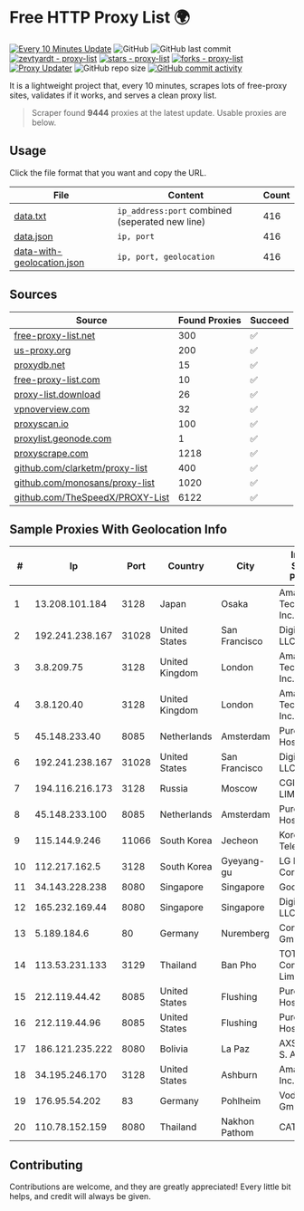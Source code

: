 
# Free HTTP Proxy List 🌍

[![Every 10 Minutes Update](https://github.com/mertguvencli/http-proxy-list/actions/workflows/main.yml/badge.svg?branch=main)](https://github.com/mertguvencli/http-proxy-list/actions/workflows/main.yml)
![GitHub](https://img.shields.io/github/license/mertguvencli/http-proxy-list)
![GitHub last commit](https://img.shields.io/github/last-commit/mertguvencli/http-proxy-list)
[![zevtyardt - proxy-list](https://img.shields.io/static/v1?label=zevtyardt&message=proxy-list&color=blue&logo=github)](https://github.com/zevtyardt/proxy-list "Go to GitHub repo")
[![stars - proxy-list](https://img.shields.io/github/stars/zevtyardt/proxy-list?style=social)](https://github.com/zevtyardt/proxy-list)
[![forks - proxy-list](https://img.shields.io/github/forks/zevtyardt/proxy-list?style=social)](https://github.com/zevtyardt/proxy-list)
[![Proxy Updater](https://github.com/zevtyardt/proxy-list/workflows/Proxy%20Updater/badge.svg)](https://github.com/zevtyardt/proxy-list/actions?query=workflow:"Proxy+Updater")
![GitHub repo size](https://img.shields.io/github/repo-size/zevtyardt/proxy-list)
[![GitHub commit activity](https://img.shields.io/github/commit-activity/m/zevtyardt/proxy-list?logo=commits)](https://github.com/zevtyardt/proxy-list/commits/main)

It is a lightweight project that, every 10 minutes, scrapes lots of free-proxy sites, validates if it works, and serves a clean proxy list.

> Scraper found **9444** proxies at the latest update. Usable proxies are below.

## Usage

Click the file format that you want and copy the URL.

|File|Content|Count|
|----|-------|-----|
|[data.txt](https://raw.githubusercontent.com/mertguvencli/http-proxy-list/main/proxy-list/data.txt)|`ip_address:port` combined (seperated new line)|416|
|[data.json](https://raw.githubusercontent.com/mertguvencli/http-proxy-list/main/proxy-list/data.json)|`ip, port`|416|
|[data-with-geolocation.json](https://raw.githubusercontent.com/mertguvencli/http-proxy-list/main/proxy-list/data-with-geolocation.json)|`ip, port, geolocation`|416|

## Sources

|Source|Found Proxies|Succeed|
|------|-------------|-------|
|[free-proxy-list.net](https://free-proxy-list.net)|300|✅|
|[us-proxy.org](https://www.us-proxy.org)|200|✅|
|[proxydb.net](http://proxydb.net)|15|✅|
|[free-proxy-list.com](https://free-proxy-list.com/?page=&port=&type%5B%5D=http&type%5B%5D=https&up_time=0&search=Search)|10|✅|
|[proxy-list.download](https://www.proxy-list.download/HTTP)|26|✅|
|[vpnoverview.com](https://vpnoverview.com/privacy/anonymous-browsing/free-proxy-servers)|32|✅|
|[proxyscan.io](https://www.proxyscan.io)|100|✅|
|[proxylist.geonode.com](https://proxylist.geonode.com/api/proxy-list?limit=300&page=1&sort_by=lastChecked&sort_type=desc&protocols=http,https)|1|✅|
|[proxyscrape.com](https://api.proxyscrape.com/v2/?request=displayproxies&protocol=http&timeout=10000&country=all&ssl=all&anonymity=all)|1218|✅|
|[github.com/clarketm/proxy-list](https://raw.githubusercontent.com/clarketm/proxy-list/master/proxy-list-raw.txt)|400|✅|
|[github.com/monosans/proxy-list](https://raw.githubusercontent.com/monosans/proxy-list/main/proxies/http.txt)|1020|✅|
|[github.com/TheSpeedX/PROXY-List](https://raw.githubusercontent.com/TheSpeedX/PROXY-List/master/http.txt)|6122|✅|


## Sample Proxies With Geolocation Info

|#|Ip|Port|Country|City|Internet Service Provider|
|-|--|----|-------|----|-------------------------|
|1|13.208.101.184|3128|Japan|Osaka|Amazon Technologies Inc.|
|2|192.241.238.167|31028|United States|San Francisco|DigitalOcean, LLC|
|3|3.8.209.75|3128|United Kingdom|London|Amazon Technologies Inc.|
|4|3.8.120.40|3128|United Kingdom|London|Amazon Technologies Inc.|
|5|45.148.233.40|8085|Netherlands|Amsterdam|PureVoltage Hosting Inc.|
|6|192.241.238.167|31028|United States|San Francisco|DigitalOcean, LLC|
|7|194.116.216.173|3128|Russia|Moscow|CGI GLOBAL LIMITED|
|8|45.148.233.100|8085|Netherlands|Amsterdam|PureVoltage Hosting Inc.|
|9|115.144.9.246|11066|South Korea|Jecheon|Korea Telecom|
|10|112.217.162.5|3128|South Korea|Gyeyang-gu|LG DACOM Corporation|
|11|34.143.228.238|8080|Singapore|Singapore|Google LLC|
|12|165.232.169.44|8080|Singapore|Singapore|DigitalOcean, LLC|
|13|5.189.184.6|80|Germany|Nuremberg|Contabo GmbH|
|14|113.53.231.133|3129|Thailand|Ban Pho|TOT Public Company Limited|
|15|212.119.44.42|8085|United States|Flushing|PureVoltage Hosting Inc.|
|16|212.119.44.96|8085|United States|Flushing|PureVoltage Hosting Inc.|
|17|186.121.235.222|8080|Bolivia|La Paz|AXS Bolivia S. A.|
|18|34.195.246.170|3128|United States|Ashburn|Amazon.com, Inc.|
|19|176.95.54.202|83|Germany|Pohlheim|Vodafone GmbH|
|20|110.78.152.159|8080|Thailand|Nakhon Pathom|CAT-BB|



## Contributing

Contributions are welcome, and they are greatly appreciated! Every
little bit helps, and credit will always be given.

